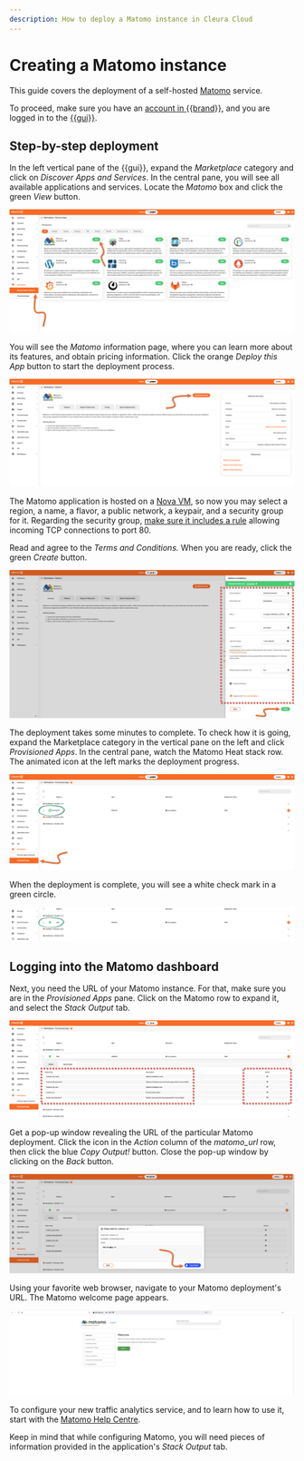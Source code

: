 ```yaml
---
description: How to deploy a Matomo instance in Cleura Cloud
---
```


# Creating a Matomo instance

This guide covers the deployment of a self-hosted [Matomo](https://matomo.org/) service.

To proceed, make sure you have an [account in {{brand}}](../../getting-started/create-account.md), and you are logged in to the [{{gui}}](https://{{gui_domain}}).

## Step-by-step deployment

In the left vertical pane of the {{gui}}, expand the *Marketplace* category and click on *Discover Apps and Services*.
In the central pane, you will see all available applications and services.
Locate the *Matomo* box and click the green *View* button.

![Select the Matomo application](assets/new-matomo/matomo-01.png)

You will see the *Matomo* information page, where you can learn more about its features, and obtain pricing information.
Click the orange *Deploy this App* button to start the deployment process.

![Start the Matomo deployment process](assets/new-matomo/matomo-02.png)

The Matomo application is hosted on a [Nova VM](../../openstack/nova/new-server.md), so now you may select a region, a name, a flavor, a public network, a keypair, and a security group for it.
Regarding the security group, [make sure it includes a rule](../../openstack/neutron/create-security-groups.md) allowing incoming TCP connections to port 80.

Read and agree to the *Terms and Conditions.*
When you are ready, click the green *Create* button.

![Specify the characteristics of the particular Matomo deployment](assets/new-matomo/matomo-03.png)

The deployment takes some minutes to complete.
To check how it is going, expand the Marketplace category in the vertical pane on the left and click *Provisioned Apps*.
In the central pane, watch the Matomo Heat stack row.
The animated icon at the left marks the deployment progress.

![Check the deployment progress](assets/new-matomo/matomo-04.png)

When the deployment is complete, you will see a white check mark in a green circle.

![Matomo is deployed](assets/new-matomo/matomo-05.png)

## Logging into the Matomo dashboard

Next, you need the URL of your Matomo instance.
For that, make sure you are in the *Provisioned Apps* pane.
Click on the Matomo row to expand it, and select the *Stack Output* tab.

![Get the URL of your Matomo instance](assets/new-matomo/matomo-dashboard-01.png)

Get a pop-up window revealing the URL of the particular Matomo deployment.
Click the icon in the *Action* column of the *matomo_url* row, then click the blue *Copy Output!* button.
Close the pop-up window by clicking on the *Back* button.

![Reveal the application URL](assets/new-matomo/matomo-dashboard-02.png)

Using your favorite web browser, navigate to your Matomo deployment's URL.
The Matomo welcome page appears.

![The Matomo welcome page](assets/new-matomo/matomo-dashboard-03.png)

To configure your new traffic analytics service, and to learn how to use it, start with the [Matomo Help Centre](https://matomo.org/help/).

Keep in mind that while configuring Matomo, you will need pieces of information provided in the application's *Stack Output* tab.
